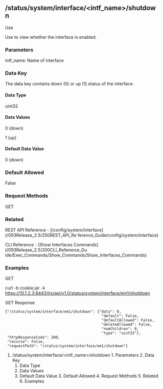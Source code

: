 ## /status/system/interface/<intf_name>/shutdown

Use

Use to view whether the interface is enabled.

### Parameters

intf_name: Name of interface

### Data Key

The data key contains down (0) or up (1) status of the interface.

#### Data Type

uint32

#### Data Values

0 (down)

1 (up)

#### Default Data Value

0 (down)

### Default Allowed

False

### Request Methods

GET

### Related

REST API Reference - [/config/system/interface](/093Release_2.5/250REST_API_Re
ference_Guide/config/system/interface)

CLI Reference - [Show Interfaces Commands](/093Release_2.5/200CLI_Reference_Gu
ide/Exec_Commands/Show_Commands/Show_Interfaces_Commands)

### Examples

GET

curl -b cookie.jar -k
https://10.1.2.3:8443/lrs/api/v1.0/status/system/interface/em1/shutdown

GET Response

    
    
    {"/status/system/interface/em1/shutdown": {"data": 0,
                                                "default": False,
                                                "defaultAllowed": False,
                                                "deleteAllowed": False,
                                                "numChildren": 0,
                                                "type": "uint32"},
     "httpResponseCode": 200,
     "recurse": False,
     "requestPath": "/status/system/interface/em1/shutdown"}
    

  1. /status/system/interface/<intf_name>/shutdown
    1. Parameters
    2. Data Key
      1. Data Type
      2. Data Values
      3. Default Data Value
    3. Default Allowed
    4. Request Methods
    5. Related
    6. Examples

